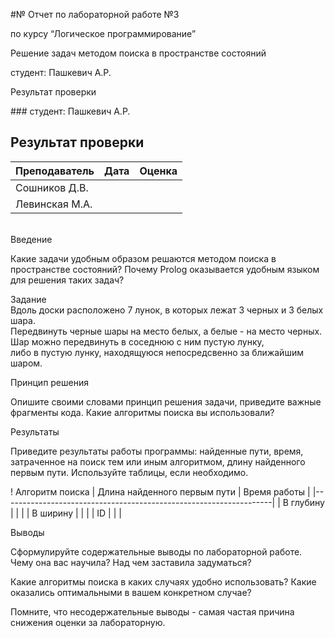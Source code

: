 <p>#№ Отчет по лабораторной работе №3</p>
<p>по курсу “Логическое программирование”</p>
<p>Решение задач методом поиска в пространстве состояний</p>
<p>студент: Пашкевич А.Р.</p>
<p>Результат проверки</p>
### студент: Пашкевич А.Р.

## Результат проверки

| Преподаватель     | Дата         |  Оценка       |
|-------------------|--------------|---------------|
| Сошников Д.В. |              |               |
| Левинская М.А.|              |               |
<br>
Введение</p>
<p>Какие задачи удобным образом решаются методом поиска в пространстве состояний? Почему Prolog оказывается удобным языком для решения таких задач?</p>
<p>Задание<br>
Вдоль доски расположено 7 лунок, в которых лежат 3 черных и 3 белых шара.<br>
Передвинуть черные шары на место белых, а белые - на место черных.<br>
Шар можно передвинуть в соседнюю с ним пустую лунку,<br>
либо в пустую лунку, находящуюся непосредсвенно за ближайшим шаром.</p>
<p>Принцип решения</p>
<p>Опишите своими словами принцип решения задачи, приведите важные фрагменты кода. Какие алгоритмы поиска вы использовали?</p>
<p>Результаты</p>
<p>Приведите результаты работы программы: найденные пути, время, затраченное на поиск тем или иным алгоритмом, длину найденного первым пути. Используйте таблицы, если необходимо.</p>
<p>! Алгоритм поиска | Длина найденного первым пути | Время работы | |-------------------------------------------------------------------| | В глубину | | | | В ширину | | | | ID | | |</p>
<p>Выводы</p>
<p>Сформулируйте содержательные выводы по лабораторной работе. Чему она вас научила? Над чем заставила задуматься?</p>
<p>Какие алгоритмы поиска в каких случаях удобно использовать? Какие оказались оптимальными в вашем конкретном случае?</p>
<p>Помните, что несодержательные выводы - самая частая причина снижения оценки за лабораторную.</p>

</body></html>
